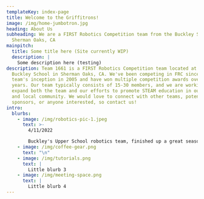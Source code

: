 ```yaml
---
templateKey: index-page
title: Welcome to the Griffitrons!
image: /img/home-jumbotron.jpg
heading: About Us
subheading: We are a FIRST Robotics Competition team from the Buckley School in
  Sherman Oaks, CA
mainpitch:
  title: Some title here (Site currently WIP)
  description: |
    Some description here (testing)
description: Team 1661 is a FIRST Robotics Competition team located at the
  Buckley School in Sherman Oaks, CA. We've been competing in FRC since our
  team's inception in 2005 and have won multiple competition awards over the
  years. Our team typically consists of 15-30 members, and we are working to
  expand both the team and our efforts to promote STEAM education in our school
  and local community. We would love to connect with other teams, potential
  sponsors, or anyone interested, so contact us!
intro:
  blurbs:
    - image: /img/robotics-pic-1.jpeg
      text: >-
        4/11/2022

        Buckley's Upper School robotics team, finished up a great season this spring in which they participated in three competitions, each lasting three days.
    - image: /img/coffee-gear.png
      text: "\n"
    - image: /img/tutorials.png
      text: |
        Little blurb 3
    - image: /img/meeting-space.png
      text: |
        Little blurb 4
---
```

